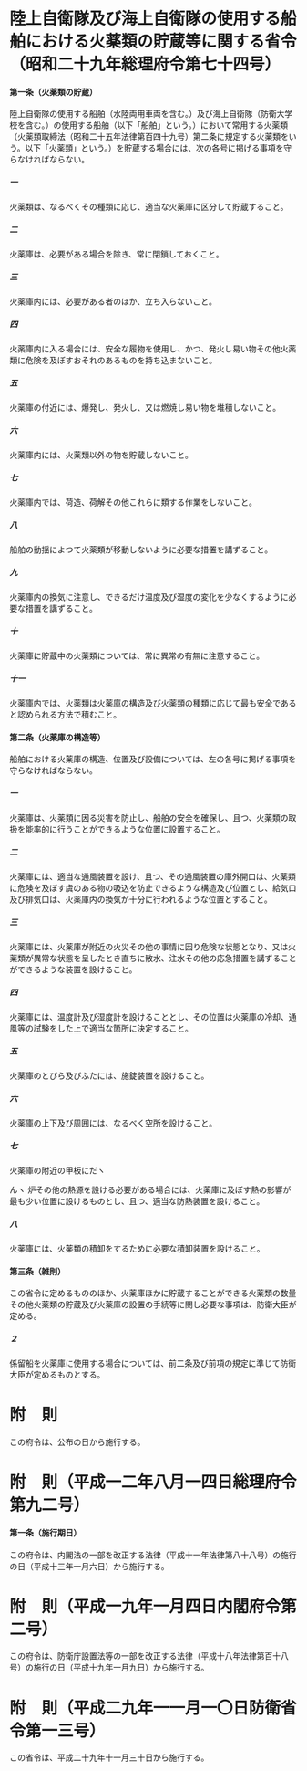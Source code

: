 # 陸上自衛隊及び海上自衛隊の使用する船舶における火薬類の貯蔵等に関する省令（昭和二十九年総理府令第七十四号）
#### 第一条（火薬類の貯蔵）
陸上自衛隊の使用する船舶（水陸両用車両を含む。）及び海上自衛隊（防衛大学校を含む。）の使用する船舶（以下「船舶」という。）において常用する火薬類（火薬類取締法（昭和二十五年法律第百四十九号）第二条に規定する火薬類をいう。以下「火薬類」という。）を貯蔵する場合には、次の各号に掲げる事項を守らなければならない。
##### 一
火薬類は、なるべくその種類に応じ、適当な火薬庫に区分して貯蔵すること。
##### 二
火薬庫は、必要がある場合を除き、常に閉鎖しておくこと。
##### 三
火薬庫内には、必要がある者のほか、立ち入らないこと。
##### 四
火薬庫内に入る場合には、安全な履物を使用し、かつ、発火し易い物その他火薬類に危険を及ぼすおそれのあるものを持ち込まないこと。
##### 五
火薬庫の付近には、爆発し、発火し、又は燃焼し易い物を堆積しないこと。
##### 六
火薬庫内には、火薬類以外の物を貯蔵しないこと。
##### 七
火薬庫内では、荷造、荷解その他これらに類する作業をしないこと。
##### 八
船舶の動揺によつて火薬類が移動しないように必要な措置を講ずること。
##### 九
火薬庫内の換気に注意し、できるだけ温度及び湿度の変化を少なくするように必要な措置を講ずること。
##### 十
火薬庫に貯蔵中の火薬類については、常に異常の有無に注意すること。
##### 十一
火薬庫内では、火薬類は火薬庫の構造及び火薬類の種類に応じて最も安全であると認められる方法で積むこと。
#### 第二条（火薬庫の構造等）
船舶における火薬庫の構造、位置及び設備については、左の各号に掲げる事項を守らなければならない。
##### 一
火薬庫は、火薬類に因る災害を防止し、船舶の安全を確保し、且つ、火薬類の取扱を能率的に行うことができるような位置に設置すること。
##### 二
火薬庫には、適当な通風装置を設け、且つ、その通風装置の庫外開口は、火薬類に危険を及ぼす虞のある物の吸込を防止できるような構造及び位置とし、給気口及び排気口は、火薬庫内の換気が十分に行われるような位置とすること。
##### 三
火薬庫には、火薬庫が附近の火災その他の事情に因り危険な状態となり、又は火薬類が異常な状態を呈したとき直ちに散水、注水その他の応急措置を講ずることができるような装置を設けること。
##### 四
火薬庫には、温度計及び湿度計を設けることとし、その位置は火薬庫の冷却、通風等の試験をした上で適当な箇所に決定すること。
##### 五
火薬庫のとびら及びふたには、施錠装置を設けること。
##### 六
火薬庫の上下及び周囲には、なるべく空所を設けること。
##### 七
火薬庫の附近の甲板にだヽ

んヽ
炉その他の熱源を設ける必要がある場合には、火薬庫に及ぼす熱の影響が最も少い位置に設けるものとし、且つ、適当な防熱装置を設けること。
##### 八
火薬庫には、火薬類の積卸をするために必要な積卸装置を設けること。
#### 第三条（雑則）
この省令に定めるもののほか、火薬庫ほかに貯蔵することができる火薬類の数量その他火薬類の貯蔵及び火薬庫の設置の手続等に関し必要な事項は、防衛大臣が定める。
##### ２
係留船を火薬庫に使用する場合については、前二条及び前項の規定に準じて防衛大臣が定めるものとする。
# 附　則
この府令は、公布の日から施行する。
# 附　則（平成一二年八月一四日総理府令第九二号）
#### 第一条（施行期日）
この府令は、内閣法の一部を改正する法律（平成十一年法律第八十八号）の施行の日（平成十三年一月六日）から施行する。
# 附　則（平成一九年一月四日内閣府令第二号）
この府令は、防衛庁設置法等の一部を改正する法律（平成十八年法律第百十八号）の施行の日（平成十九年一月九日）から施行する。
# 附　則（平成二九年一一月一〇日防衛省令第一三号）
この省令は、平成二十九年十一月三十日から施行する。
